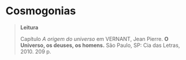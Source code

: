 # Cosmogonias

> **Leitura**
>
> Capítulo *A origem do universo* em VERNANT, Jean Pierre. **O Universo, os deuses, os homens.** São Paulo, SP: Cia das Letras, 2010. 209 p.
>

